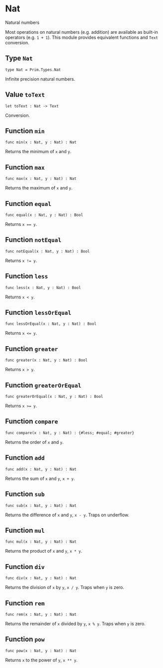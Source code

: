 # Nat
Natural numbers

Most operations on natural numbers (e.g. addition) are available as built-in operators (e.g. `1 + 1`).
This module provides equivalent functions and `Text` conversion.

## Type `Nat`
``` motoko no-repl
type Nat = Prim.Types.Nat
```

Infinite precision natural numbers.

## Value `toText`
``` motoko no-repl
let toText : Nat -> Text
```

Conversion.

## Function `min`
``` motoko no-repl
func min(x : Nat, y : Nat) : Nat
```

Returns the minimum of `x` and `y`.

## Function `max`
``` motoko no-repl
func max(x : Nat, y : Nat) : Nat
```

Returns the maximum of `x` and `y`.

## Function `equal`
``` motoko no-repl
func equal(x : Nat, y : Nat) : Bool
```

Returns `x == y`.

## Function `notEqual`
``` motoko no-repl
func notEqual(x : Nat, y : Nat) : Bool
```

Returns `x != y`.

## Function `less`
``` motoko no-repl
func less(x : Nat, y : Nat) : Bool
```

Returns `x < y`.

## Function `lessOrEqual`
``` motoko no-repl
func lessOrEqual(x : Nat, y : Nat) : Bool
```

Returns `x <= y`.

## Function `greater`
``` motoko no-repl
func greater(x : Nat, y : Nat) : Bool
```

Returns `x > y`.

## Function `greaterOrEqual`
``` motoko no-repl
func greaterOrEqual(x : Nat, y : Nat) : Bool
```

Returns `x >= y`.

## Function `compare`
``` motoko no-repl
func compare(x : Nat, y : Nat) : {#less; #equal; #greater}
```

Returns the order of `x` and `y`.

## Function `add`
``` motoko no-repl
func add(x : Nat, y : Nat) : Nat
```

Returns the sum of `x` and `y`, `x + y`.

## Function `sub`
``` motoko no-repl
func sub(x : Nat, y : Nat) : Nat
```

Returns the difference of `x` and `y`, `x - y`.
Traps on underflow.

## Function `mul`
``` motoko no-repl
func mul(x : Nat, y : Nat) : Nat
```

Returns the product of `x` and `y`, `x * y`.

## Function `div`
``` motoko no-repl
func div(x : Nat, y : Nat) : Nat
```

Returns the division of `x` by `y`, `x / y`.
Traps when `y` is zero.

## Function `rem`
``` motoko no-repl
func rem(x : Nat, y : Nat) : Nat
```

Returns the remainder of `x` divided by `y`, `x % y`.
Traps when `y` is zero.

## Function `pow`
``` motoko no-repl
func pow(x : Nat, y : Nat) : Nat
```

Returns `x` to the power of `y`, `x ** y`.
